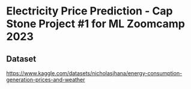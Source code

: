 # Electricity Price Prediction - Cap Stone Project #1 for ML Zoomcamp 2023

## Dataset
https://www.kaggle.com/datasets/nicholasjhana/energy-consumption-generation-prices-and-weather
